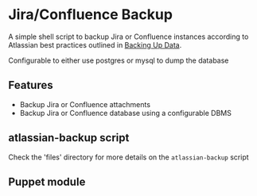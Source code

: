 # Jira/Confluence Backup

A simple shell script to backup Jira or Confluence instances according to Atlassian best practices outlined in [Backing Up Data](https://confluence.atlassian.com/display/JIRA/Backing+Up+Data).

Configurable to either use postgres or mysql to dump the database

## Features

 * Backup Jira or Confluence attachments
 * Backup Jira or Confluence database using a configurable DBMS

## atlassian-backup script

Check the 'files' directory for more details on the `atlassian-backup` script

## Puppet module

